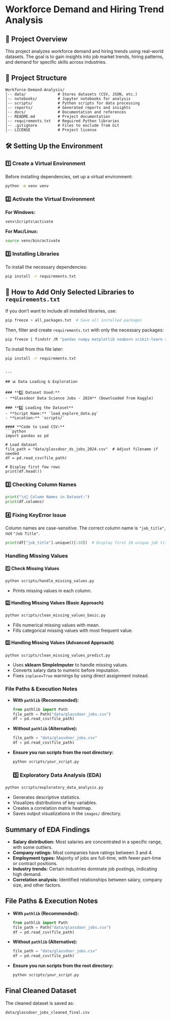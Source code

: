 # Workforce Demand and Hiring Trend Analysis

## 📌 Project Overview
This project analyzes workforce demand and hiring trends using real-world datasets. The goal is to gain insights into job market trends, hiring patterns, and demand for specific skills across industries.

## 📂 Project Structure
```
Workforce-Demand-Analysis/
│-- data/              # Stores datasets (CSV, JSON, etc.)
│-- notebooks/         # Jupyter notebooks for analysis
│-- scripts/           # Python scripts for data processing
│-- reports/           # Generated reports and insights
│-- docs/              # Documentation and references
│-- README.md          # Project documentation
│-- requirements.txt   # Required Python libraries
│-- .gitignore         # Files to exclude from Git
│-- LICENSE            # Project license
```

## 🛠️ Setting Up the Environment

### **1️⃣ Create a Virtual Environment**
Before installing dependencies, set up a virtual environment:
```sh
python -m venv venv
```

### **2️⃣ Activate the Virtual Environment**
**For Windows:**
```sh
venv\Scripts\activate
```
**For Mac/Linux:**
```sh
source venv/bin/activate
```

### **3️⃣ Installing Libraries**
To install the necessary dependencies:
```sh
pip install -r requirements.txt
```

## 📌 How to Add Only Selected Libraries to `requirements.txt`
If you don’t want to include all installed libraries, use:
```sh
pip freeze > all_packages.txt  # Save all installed packages
```
Then, filter and create `requirements.txt` with only the necessary packages:
```sh
pip freeze | findstr /R "pandas numpy matplotlib seaborn scikit-learn requests" > requirements.txt
```
To install from this file later:
```sh
pip install -r requirements.txt
```

```

---

## 📊 Data Loading & Exploration

### **1️⃣ Dataset Used:**
- **Glassdoor Data Science Jobs - 2024** (Downloaded from Kaggle)

### **2️⃣ Loading the Dataset**
- **Script Name:** `load_explore_data.py`
- **Location:** `scripts/`

#### **Code to Load CSV:**
```python
import pandas as pd

# Load dataset
file_path = "data/glassdoor_ds_jobs_2024.csv"  # Adjust filename if needed
df = pd.read_csv(file_path)

# Display first few rows
print(df.head())
```

### **3️⃣ Checking Column Names**
```python
print("\n📌 Column Names in Dataset:")
print(df.columns)
```

### **4️⃣ Fixing KeyError Issue**
Column names are case-sensitive. The correct column name is `"job_title"`, not `"Job Title"`.

```python
print(df["job_title"].unique()[:10])  # Display first 10 unique job titles
```

### Handling Missing Values

#### 1️⃣ Check Missing Values
```sh
python scripts/handle_missing_values.py
```
- Prints missing values in each column.

#### 2️⃣ Handling Missing Values (Basic Approach)
```sh
python scripts/clean_missing_values_basic.py
```
- Fills numerical missing values with mean.
- Fills categorical missing values with most frequent value.

#### 3️⃣ Handling Missing Values (Advanced Approach)
```sh
python scripts/clean_missing_values_predict.py
```
- Uses **sklearn SimpleImputer** to handle missing values.
- Converts salary data to numeric before imputation.
- Fixes `inplace=True` warnings by using direct assignment instead.

### File Paths & Execution Notes
- **With `pathlib` (Recommended):**
  ```python
  from pathlib import Path
  file_path = Path("data/glassdoor_jobs.csv")
  df = pd.read_csv(file_path)
  ```
- **Without `pathlib` (Alternative):**
  ```python
  file_path = "data/glassdoor_jobs.csv"
  df = pd.read_csv(file_path)
  ```
- **Ensure you run scripts from the root directory:**
  ```sh
  python scripts/your_script.py
  ```

  ### 5️⃣ Exploratory Data Analysis (EDA)
```sh
python scripts/exploratory_data_analysis.py
```
- Generates descriptive statistics.
- Visualizes distributions of key variables.
- Creates a correlation matrix heatmap.
- Saves output visualizations in the `images/` directory.

## Summary of EDA Findings
- **Salary distribution:** Most salaries are concentrated in a specific range, with some outliers.
- **Company ratings:** Most companies have ratings between 3 and 4.
- **Employment types:** Majority of jobs are full-time, with fewer part-time or contract positions.
- **Industry trends:** Certain industries dominate job postings, indicating high demand.
- **Correlation analysis:** Identified relationships between salary, company size, and other factors.

## File Paths & Execution Notes
- **With `pathlib` (Recommended):**
  ```python
  from pathlib import Path
  file_path = Path("data/glassdoor_jobs.csv")
  df = pd.read_csv(file_path)
  ```
- **Without `pathlib` (Alternative):**
  ```python
  file_path = "data/glassdoor_jobs.csv"
  df = pd.read_csv(file_path)
  ```
- **Ensure you run scripts from the root directory:**
  ```sh
  python scripts/your_script.py
  ```

## Final Cleaned Dataset
The cleaned dataset is saved as:
```
data/glassdoor_jobs_cleaned_final.csv
```


